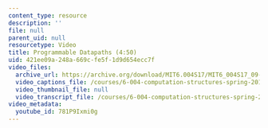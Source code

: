 ```yaml
---
content_type: resource
description: ''
file: null
parent_uid: null
resourcetype: Video
title: Programmable Datapaths (4:50)
uid: 421ee09a-248a-669c-fe5f-1d9d654ecc7f
video_files:
  archive_url: https://archive.org/download/MIT6.004S17/MIT6_004S17_09-02-02_300k.mp4
  video_captions_file: /courses/6-004-computation-structures-spring-2017/2949e133843e5b9d8b9ca145035698f3_781P9Ixmi0g.vtt
  video_thumbnail_file: null
  video_transcript_file: /courses/6-004-computation-structures-spring-2017/388014e02cb015cb5542414525b94496_781P9Ixmi0g.pdf
video_metadata:
  youtube_id: 781P9Ixmi0g
---
```

